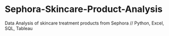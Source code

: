 # Sephora-Skincare-Product-Analysis
Data Analysis of skincare treatment products from Sephora // Python, Excel, SQL, Tableau
